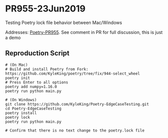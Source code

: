 # PR955-23Jun2019

Testing Poetry lock file behavior between Mac/Windows

Addresses: [Poetry-PR955](https://github.com/sdispater/poetry/pull/955). See comment in PR for full discussion, this is just a demo

## Reproduction Script

```
# (On Mac)
# Build and install Poetry from Fork: https://github.com/KyleKing/poetry/tree/fix/944-select_wheel
poetry init
# Press Enter to all options
poetry add numpy=1.16.0
poetry run python main.py

# (On Windows)
git clone https://github.com/KyleKing/Poetry-EdgeCaseTesting.git
cd Poetry-EdgeCaseTesting
poetry install
poetry lock
poetry run python main.py

# Confirm that there is no text change to the poetry.lock file
```
